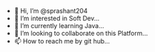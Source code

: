 - 👋 Hi, I’m @sprashant204
- 👀 I’m interested in Soft Dev...
- 🌱 I’m currently learning Java...
- 💞️ I’m looking to collaborate on this Platform...
- 📫 How to reach me by git hub...

<!---
sprashant204/sprashant204 is a ✨ special ✨ repository because its `README.md` (this file) appears on your GitHub profile.
You can click the Preview link to take a look at your changes.
--->
